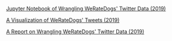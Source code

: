 [Jupyter Notebook of Wrangling WeRateDogs' Twitter Data (2019)](https://nbviewer.org/github/rob-rog/WeRateDogs_wrangle_viz/blob/af78ee5cf27c7545312393f946e49f70c41a2547/wrangle_act.ipynb)

[A Visualization of WeRateDogs' Tweets (2019)](https://github.com/rob-rog/WeRateDogs_wrangle_viz/blob/af78ee5cf27c7545312393f946e49f70c41a2547/act_report.pdf)

[A Report on Wrangling WeRateDogs' Twitter Data (2019)](https://github.com/rob-rog/WeRateDogs_wrangle_viz/blob/af78ee5cf27c7545312393f946e49f70c41a2547/wrangle_report.pdf)
